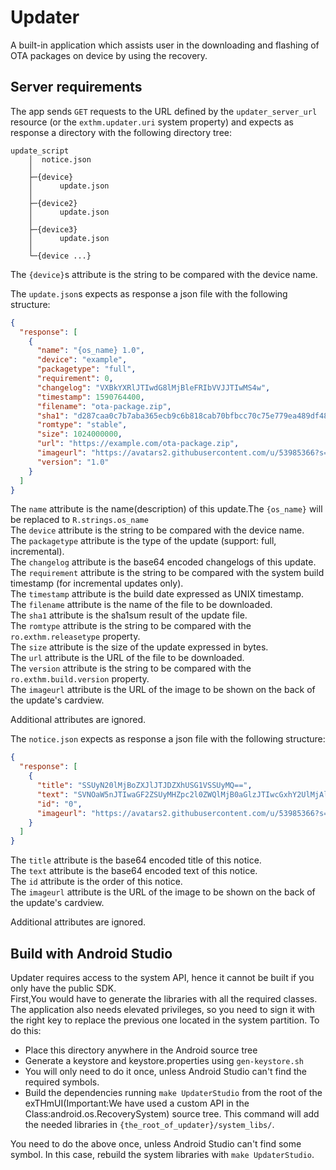 Updater
=======
A built-in application which assists user in the downloading and flashing of OTA packages on device by using the recovery.

Server requirements
-------------------
The app sends `GET` requests to the URL defined by the `updater_server_url`
resource (or the `exthm.updater.uri` system property) and expects as response
a directory with the following directory tree:
```
update_script
    │  notice.json
    │  
    ├─{device}
    │      update.json
    │      
    ├─{device2}
    │      update.json
    │      
    ├─{device3}
    │      update.json
    │
    └─{device ...}
```
The `{device}`s attribute is the string to be compared with the device name.
   
The `update.json`s expects as response a json file with the following structure:
```json
{
  "response": [
    {
      "name": "{os_name} 1.0",
      "device": "example",
      "packagetype": "full",
      "requirement": 0,
      "changelog": "VXBkYXRlJTIwdG8lMjBleFRIbVVJJTIwMS4w",
      "timestamp": 1590764400,
      "filename": "ota-package.zip",
      "sha1": "d287caa0c7b7aba365ecb9c6b818cab70bfbcc70c75e779ea489df487da04bcc",
      "romtype": "stable",
      "size": 1024000000,
      "url": "https://example.com/ota-package.zip",
      "imageurl": "https://avatars2.githubusercontent.com/u/53985366?s=200&v=4",
      "version": "1.0"
    }
  ]
}
```
The `name` attribute is the name(description) of this update.The `{os_name}` will be replaced to `R.strings.os_name`  
The `device` attribute is the string to be compared with the device name.  
The `packagetype` attribute is the type of the update (support: full, incremental).  
The `changelog` attribute is the base64 encoded changelogs of this update.  
The `requirement` attribute is the string to be compared with the system build timestamp (for incremental updates only).  
The `timestamp` attribute is the build date expressed as UNIX timestamp.  
The `filename` attribute is the name of the file to be downloaded.  
The `sha1` attribute is the sha1sum result of the update file.  
The `romtype` attribute is the string to be compared with the `ro.exthm.releasetype` property.  
The `size` attribute is the size of the update expressed in bytes.  
The `url` attribute is the URL of the file to be downloaded.  
The `version` attribute is the string to be compared with the `ro.exthm.build.version` property.  
The `imageurl` attribute is the URL of the image to be shown on the back of the update's cardview. 

Additional attributes are ignored.

The `notice.json` expects as response a json file with the following structure:
```json
{
  "response": [
    {
      "title": "SSUyN20lMjBoZXJlJTJDZXhUSG1VSSUyMQ==",
      "text": "SVNOaW5nJTIwaGF2ZSUyMHZpc2l0ZWQlMjB0aGlzJTIwcGxhY2UlMjAlM0ElMjklMjA=",
      "id": "0",
      "imageurl": "https://avatars2.githubusercontent.com/u/53985366?s=200&v=4"
    }
  ]
}
```
The `title` attribute is the base64 encoded title of this notice.  
The `text` attribute is the base64 encoded text of this notice.  
The `id` attribute is the order of this notice.  
The `imageurl` attribute is the URL of the image to be shown on the back of the update's cardview. 

Additional attributes are ignored.

Build with Android Studio
-------------------------
Updater requires access to the system API, hence it cannot be built if you only have the public SDK.  
First,You would have to generate the libraries with all the required classes.  
The application also needs elevated privileges, so you need to sign it with the right key to replace the previous one located in the system partition. To do this:
 - Place this directory anywhere in the Android source tree
 - Generate a keystore and keystore.properties using `gen-keystore.sh`
 - You will only need to do it once, unless Android Studio can't find the required symbols.
 - Build the dependencies running `make UpdaterStudio` from the root of the
   exTHmUI(Important:We have used a custom API in the Class:android.os.RecoverySystem) source tree. This command will add the needed libraries in
   `{the_root_of_updater}/system_libs/`.

You need to do the above once, unless Android Studio can't find some symbol.
In this case, rebuild the system libraries with `make UpdaterStudio`.
